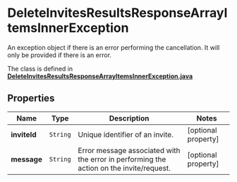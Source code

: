 

# DeleteInvitesResultsResponseArrayItemsInnerException

An exception object if there is an error performing the cancellation. It will only be provided if there is an error.

The class is defined in **[DeleteInvitesResultsResponseArrayItemsInnerException.java](../../src/main/java/org/openapitools/model/DeleteInvitesResultsResponseArrayItemsInnerException.java)**

## Properties

Name | Type | Description | Notes
------------ | ------------- | ------------- | -------------
**inviteId** | `String` | Unique identifier of an invite. |  [optional property]
**message** | `String` | Error message associated with the error in performing the action on the invite/request. |  [optional property]




